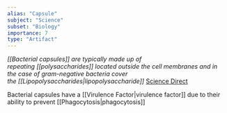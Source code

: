 ```yaml
---
alias: "Capsule"
subject: "Science"
subset: "Biology"
importance: 7
type: "Artifact"
---
```

_[[Bacterial capsules]] are typically made up of repeating [[polysaccharides]] located outside the cell membranes and in the case of gram-negative bacteria cover the [[Lipopolysaccharides|lipopolysaccharide]]_ [Science Direct](https://www.sciencedirect.com/topics/biochemistry-genetics-and-molecular-biology/bacterial-capsule)

Bacterial capsules have a [[Virulence Factor|virulence factor]] due to their ability to prevent [[Phagocytosis|phagocytosis]]
